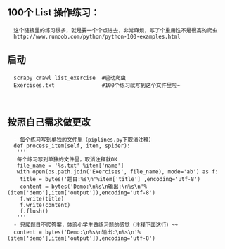 ## 100个 List 操作练习： 
      这个链接里的练习很多，就是要一个个点进去，非常麻烦，写了个重用性不是很高的爬虫
      http://www.runoob.com/python/python-100-examples.html
      
## 启动
      scrapy crawl list_exercise  #启动爬虫
      Exercises.txt               #100个练习就写到这个文件里啦~ 
      
## 按照自己需求做更改
      - 每个练习写到单独的文件里（piplines.py下取消注释）
      def process_item(self, item, spider):
	   '''
	   每个练习写到单独的文件里，取消注释就OK
	   file_name = '%s.txt' %item['name']
	   with open(os.path.join('Exercises', file_name), mode='ab') as f:
	   	title = bytes('题目:%s\n'%item['title'] ,encoding='utf-8')
	   	content = bytes('Demo:\n%s\n输出:\n%s\n'%(item['demo'],item['output']),encoding='utf-8')
	   	f.write(title)
	   	f.write(content)
	   	f.flush()
	   '''
      - 只爬题目不爬答案，体验小学生做练习题的感觉（注释下面这行）~~ 
      content = bytes('Demo:\n%s\n输出:\n%s\n'%(item['demo'],item['output']),encoding='utf-8')




